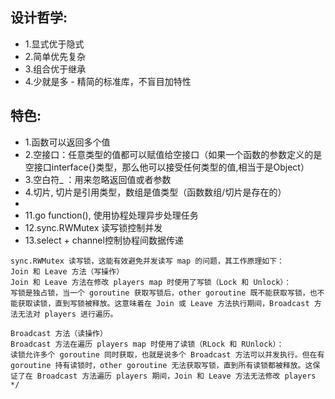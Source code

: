 ## 设计哲学:
- 1.显式优于隐式
- 2.简单优先复杂
- 3.组合优于继承
- 4.少就是多 - 精简的标准库，不盲目加特性

## 特色:
- 1.函数可以返回多个值
- 2.空接口：任意类型的值都可以赋值给空接口（如果一个函数的参数定义的是空接口interface{}类型，那么他可以接受任何类型的值,相当于是Object）
- 3.空白符_ ：用来忽略返回值或者参数
- 4.切片, 切片是引用类型，数组是值类型（函数数组/切片是存在的）
- 
- 11.go function(), 使用协程处理异步处理任务
- 12.sync.RWMutex 读写锁控制并发
- 13.select + channel控制协程间数据传递

```
sync.RWMutex 读写锁，这能有效避免并发读写 map 的问题，其工作原理如下：
Join 和 Leave 方法（写操作）
Join 和 Leave 方法在修改 players map 时使用了写锁（Lock 和 Unlock）：
写锁是独占锁，当一个 goroutine 获取写锁后，other goroutine 既不能获取写锁，也不能获取读锁，直到写锁被释放。这意味着在 Join 或 Leave 方法执行期间，Broadcast 方法无法对 players 进行遍历。

Broadcast 方法（读操作）
Broadcast 方法在遍历 players map 时使用了读锁（RLock 和 RUnlock）：
读锁允许多个 goroutine 同时获取，也就是说多个 Broadcast 方法可以并发执行。但在有 goroutine 持有读锁时，other goroutine 无法获取写锁，直到所有读锁都被释放。这保证了在 Broadcast 方法遍历 players 期间，Join 和 Leave 方法无法修改 players
*/

```


